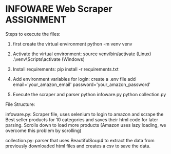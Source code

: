 # INFOWARE Web Scraper ASSIGNMENT 

Steps to execute the files:

1. first create the virtual environment
      python -m venv venv

2. Activate the virtual environment:
source venv/bin/activate (Linux)
.\venv\Scripts\activate (Windows)

3. Install requirements:
pip install -r requirements.txt

4. Add environment variables for login:
create a .env file
add 
email='your_amazon_email'
password='your_amazon_password'

5. Execute the scraper and parser
python infoware.py
python collection.py 


File Structure:

infoware.py:
Scraper file, uses selenium to login to amazon and scrape the Best seller products for 10 categories and saves their html code for later parsing.
Scrolls down to load more products (Amazon uses lazy loading, we overcome this problem by scrolling)

collection.py:
parser that uses BeautifulSoup4 to extract the data from previously downloaded html files and creates a csv to save the data.